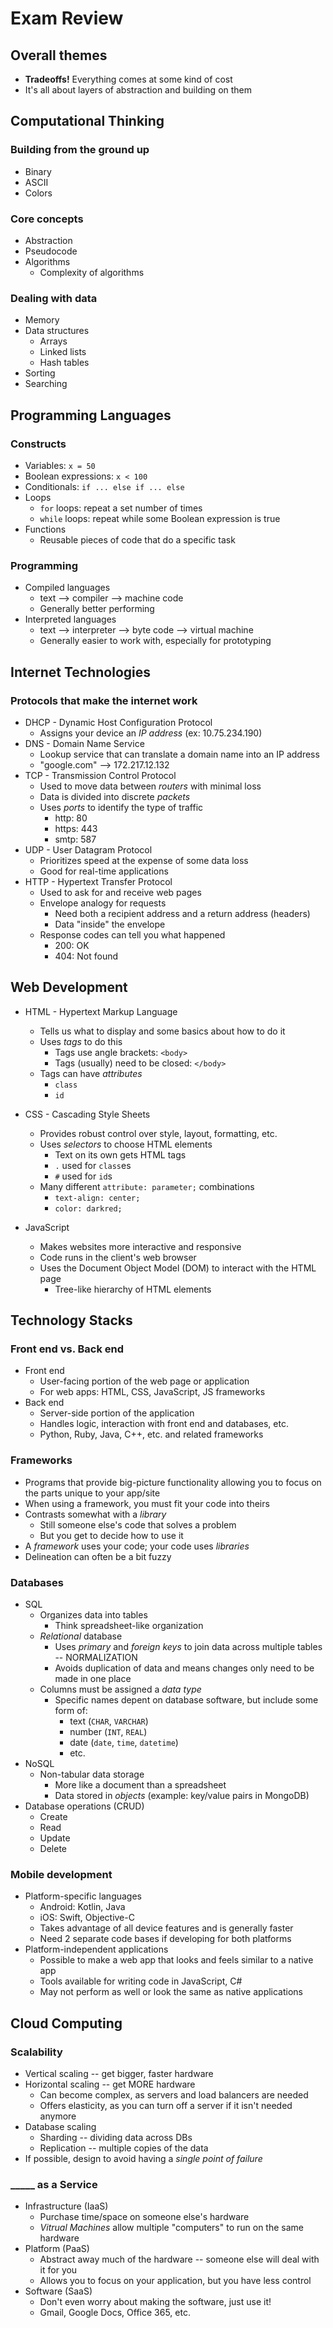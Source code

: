 # Exam Review

## Overall themes

+ **Tradeoffs!** Everything comes at some kind of cost
+ It's all about layers of abstraction and building on them

## Computational Thinking

### Building from the ground up

+ Binary
+ ASCII
+ Colors

### Core concepts

+ Abstraction
+ Pseudocode
+ Algorithms
  + Complexity of algorithms

### Dealing with data

+ Memory
+ Data structures
  + Arrays
  + Linked lists
  + Hash tables
+ Sorting
+ Searching

## Programming Languages

### Constructs

+ Variables: `x = 50`
+ Boolean expressions: `x < 100`
+ Conditionals: `if ... else if ... else`
+ Loops
  + `for` loops: repeat a set number of times
  + `while` loops: repeat while some Boolean expression is true
+ Functions
  + Reusable pieces of code that do a specific task

### Programming

+ Compiled languages
  + text --> compiler --> machine code
  + Generally better performing
+ Interpreted languages
  + text --> interpreter --> byte code --> virtual machine
  + Generally easier to work with, especially for prototyping


## Internet Technologies

### Protocols that make the internet work

+ DHCP - Dynamic Host Configuration Protocol
  + Assigns your device an _IP address_ (ex: 10.75.234.190)
+ DNS - Domain Name Service
  + Lookup service that can translate a domain name into an IP address 
  + "google.com" --> 172.217.12.132
+ TCP - Transmission Control Protocol
  + Used to move data between _routers_ with minimal loss
  + Data is divided into discrete _packets_
  + Uses _ports_ to identify the type of traffic
    + http: 80
    + https: 443
    + smtp: 587
+ UDP - User Datagram Protocol
  + Prioritizes speed at the expense of some data loss
  + Good for real-time applications
+ HTTP - Hypertext Transfer Protocol
  + Used to ask for and receive web pages
  + Envelope analogy for requests
    + Need both a recipient address and a return address (headers)
    + Data "inside" the envelope
  + Response codes can tell you what happened
    + 200: OK
    + 404: Not found

## Web Development

+ HTML - Hypertext Markup Language
  + Tells us what to display and some basics about how to do it
  + Uses _tags_ to do this
    + Tags use angle brackets: `<body>`
    + Tags (usually) need to be closed: `</body>`
  + Tags can have _attributes_
    + `class`
    + `id`

+ CSS - Cascading Style Sheets
  + Provides robust control over style, layout, formatting, etc.
  + Uses _selectors_ to choose HTML elements
    + Text on its own gets HTML tags
    + `.` used for `class`es
    + `#` used for `id`s
  + Many different `attribute: parameter;` combinations
    + `text-align: center;`
    + `color: darkred;`

+ JavaScript
  + Makes websites more interactive and responsive
  + Code runs in the client's web browser
  + Uses the Document Object Model (DOM) to interact with the HTML page
    + Tree-like hierarchy of HTML elements


## Technology Stacks

### Front end vs. Back end

+ Front end
  + User-facing portion of the web page or application
  + For web apps: HTML, CSS, JavaScript, JS frameworks
+ Back end
  + Server-side portion of the application 
  + Handles logic, interaction with front end and databases, etc.
  + Python, Ruby, Java, C++, etc. and related frameworks
  
### Frameworks

+ Programs that provide big-picture functionality allowing you to focus on the parts unique to your app/site
+ When using a framework, you must fit your code into theirs
+ Contrasts somewhat with a _library_
  + Still someone else's code that solves a problem
  + But you get to decide how to use it
+ A _framework_ uses your code; your code uses _libraries_
+ Delineation can often be a bit fuzzy

### Databases

+ SQL
  + Organizes data into tables
    + Think spreadsheet-like organization
  + _Relational_ database
    + Uses _primary_ and _foreign keys_ to join data across multiple tables -- NORMALIZATION
    + Avoids duplication of data and means changes only need to be made in one place
  + Columns must be assigned a _data type_
    + Specific names depent on database software, but include some form of:
      + text (`CHAR`, `VARCHAR`)
      + number (`INT`, `REAL`)
      + date (`date`, `time`, `datetime`) 
      + etc.
+ NoSQL
  + Non-tabular data storage
    + More like a document than a spreadsheet
    + Data stored in _objects_ (example: key/value pairs in MongoDB)
+ Database operations (CRUD)
  + Create
  + Read
  + Update
  + Delete
  
### Mobile development

+ Platform-specific languages
  + Android: Kotlin, Java
  + iOS: Swift, Objective-C
  + Takes advantage of all device features and is generally faster
  + Need 2 separate code bases if developing for both platforms
+ Platform-independent applications
  + Possible to make a web app that looks and feels similar to a native app
  + Tools available for writing code in JavaScript, C#
  + May not perform as well or look the same as native applications

## Cloud Computing

### Scalability

+ Vertical scaling -- get bigger, faster hardware
+ Horizontal scaling -- get MORE hardware
  + Can become complex, as servers and load balancers are needed
  + Offers elasticity, as you can turn off a server if it isn't needed anymore
+ Database scaling
  + Sharding -- dividing data across DBs
  + Replication -- multiple copies of the data
+ If possible, design to avoid having a _single point of failure_
  
### \_\_\_\_\_ as a Service

+ Infrastructure (IaaS)
  + Purchase time/space on someone else's hardware
  + _Vitrual Machines_ allow multiple "computers" to run on the same hardware
+ Platform (PaaS)
  + Abstract away much of the hardware -- someone else will deal with it for you
  + Allows you to focus on your application, but you have less control
+ Software (SaaS)
  + Don't even worry about making the software, just use it!
  + Gmail, Google Docs, Office 365, etc.

